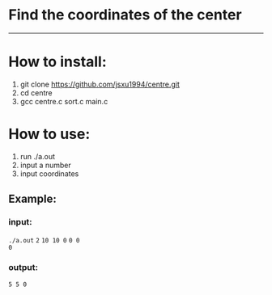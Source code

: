 # Find the coordinates of the center
---
# How to install:
1. git clone https://github.com/jsxu1994/centre.git
2. cd centre
3. gcc centre.c sort.c main.c
# How to use:
1. run ./a.out
2. input a number
3. input coordinates
## Example:
### input:
<code>./a.out</code>
<code>2</code>
<code>10 10 0</code>
<code>0 0 0</code>
### output:
<code>5 5 0</code>
